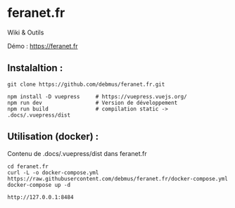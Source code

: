 # feranet.fr
Wiki & Outils

Démo : https://feranet.fr

## Instalaltion :
```
git clone https://github.com/debmus/feranet.fr.git

npm install -D vuepress     # https://vuepress.vuejs.org/
npm run dev                 # Version de développement
npm run build               # compilation static -> .docs/.vuepress/dist
```

## Utilisation (docker) :
Contenu de .docs/.vuepress/dist dans feranet.fr
```
cd feranet.fr
curl -L -o docker-compose.yml https://raw.githubusercontent.com/debmus/feranet.fr/docker-compose.yml
docker-compose up -d

http://127.0.0.1:8484
```
